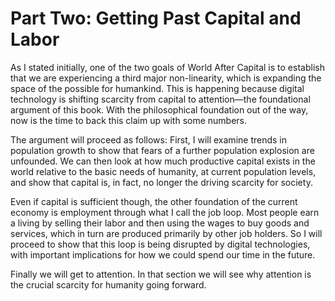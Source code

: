 # Part Two: Getting Past Capital and Labor

As I stated initially, one of the two goals of World After Capital is to establish that we are experiencing a third major non-linearity, which is expanding the space of the possible for humankind. This is happening because digital technology is shifting scarcity from capital to attention&mdash;the foundational argument of this book. With the philosophical foundation out of the way, now is the time to back this claim up with some numbers.

The argument will proceed as follows: First, I will examine trends in population growth to show that fears of a further population explosion are unfounded. We can then look at how much productive capital exists in the world relative to the basic needs of humanity, at current population levels, and show that capital is, in fact, no longer the driving scarcity for society. 

Even if capital is sufficient though, the other foundation of the current economy is employment through what I call the job loop. Most people earn a living by selling their labor and then using the wages to buy goods and services, which in turn are produced primarily by other job holders. So I will proceed to show that this loop is being disrupted by digital technologies, with important implications for how we could spend our time in the future.

Finally we will get to attention. In that section we will see why attention is the crucial scarcity for humanity going forward.
